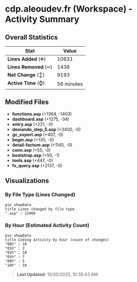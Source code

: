 # cdp.aleoudev.fr (Workspace) - Activity Summary 

## Overall Statistics

| Stat                   | Value                                                             |
| ---------------------- | ----------------------------------------------------------------- |
| **Lines Added** (➕)   | 10631                                          |
| **Lines Removed** (➖) | 1438                                        |
| **Net Change** (↕)    | 9193                |
| **Active Time** (⌚)   | 56 minutes |


## Modified Files
- **functions.asp** (+1364, -1403)
- **dashboard.asp** (+1275, -34)
- **entry.asp** (+221, -0)
- **demande_step_5.asp** (+3400, -0)
- **gc_export.asp** (+407, -0)
- **begin.asp** (+130, -0)
- **detail-facture.asp** (+1145, -0)
- **conn.asp** (+55, -0)
- **bootstrap.asp** (+50, -1)
- **tools.asp** (+447, -0)
- **fx_query.asp** (+2137, -0)

## Visualizations

### By File Type (Lines Changed)

```mermaid
pie showData
title Lines changed by file type
".asp" : 12069
```

### By Hour (Estimated Activity Count)

```mermaid
pie showData
title Coding activity by hour (count of changes)
"00h" : 10
"01h" : 2
"02h" : 10
"03h" : 7
"09h" : 5
"10h" : 10
```


> **Last Updated:** 10/30/2025, 10:35:43 AM